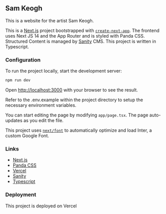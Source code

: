 ## Sam Keogh

This is a website for the artist Sam Keogh.

This is a [Next.js](https://nextjs.org/) project bootstrapped with [`create-next-app`](https://github.com/vercel/next.js/tree/canary/packages/create-next-app). The frontend uses Next JS 14 and the App Router and is styled with Panda CSS. Structured Content is managed by [Sanity](https://www.sanity.io/) CMS. This project is written in Typescript.

### Configuration

To run the project locally, start the development server:

```bash
npm run dev
```

Open [http://localhost:3000](http://localhost:3000) with your browser to see the result.

Refer to the .env.example within the project directory to setup the necessary environment variables.

You can start editing the page by modifying `app/page.tsx`. The page auto-updates as you edit the file.

This project uses [`next/font`](https://nextjs.org/docs/basic-features/font-optimization) to automatically optimize and load Inter, a custom Google Font.

### Links

- [Next.js](https://nextjs.org/docs)
- [Panda CSS](https://panda-css.com/)
- [Vercel](https://vercel.com/)
- [Sanity](https://www.sanity.io/)
- [Typescript](https://www.typescriptlang.org/)

### Deployment

This project is deployed on Vercel
